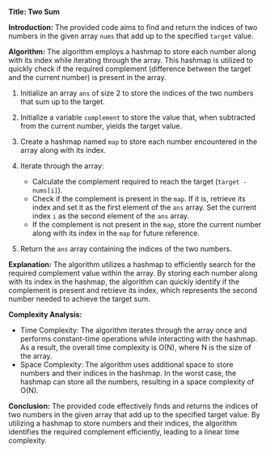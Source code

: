 **Title: Two Sum**

**Introduction:**
The provided code aims to find and return the indices of two numbers in the given array `nums` that add up to the specified `target` value.

**Algorithm:**
The algorithm employs a hashmap to store each number along with its index while iterating through the array. This hashmap is utilized to quickly check if the required complement (difference between the target and the current number) is present in the array.

1. Initialize an array `ans` of size 2 to store the indices of the two numbers that sum up to the target.

2. Initialize a variable `complement` to store the value that, when subtracted from the current number, yields the target value.

3. Create a hashmap named `map` to store each number encountered in the array along with its index.

4. Iterate through the array:
   - Calculate the complement required to reach the target (`target - nums[i]`).
   - Check if the complement is present in the `map`. If it is, retrieve its index and set it as the first element of the `ans` array. Set the current index `i` as the second element of the `ans` array.
   - If the complement is not present in the `map`, store the current number along with its index in the `map` for future reference.

5. Return the `ans` array containing the indices of the two numbers.

**Explanation:**
The algorithm utilizes a hashmap to efficiently search for the required complement value within the array. By storing each number along with its index in the hashmap, the algorithm can quickly identify if the complement is present and retrieve its index, which represents the second number needed to achieve the target sum.

**Complexity Analysis:**
- Time Complexity: The algorithm iterates through the array once and performs constant-time operations while interacting with the hashmap. As a result, the overall time complexity is O(N), where N is the size of the array.
- Space Complexity: The algorithm uses additional space to store numbers and their indices in the hashmap. In the worst case, the hashmap can store all the numbers, resulting in a space complexity of O(N).

**Conclusion:**
The provided code effectively finds and returns the indices of two numbers in the given array that add up to the specified target value. By utilizing a hashmap to store numbers and their indices, the algorithm identifies the required complement efficiently, leading to a linear time complexity.